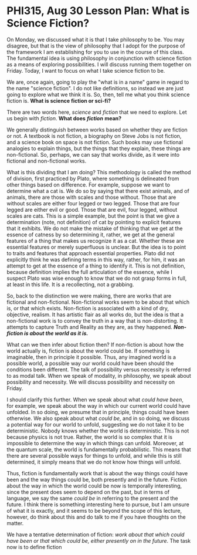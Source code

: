 # PHI315, Aug 30 Lesson Plan: What is Science Fiction? 

On Monday, we discussed what it is that I take philosophy to be. You may disagree, but that is the view of philosophy that I adopt for the purpose of the framework I am establishing for you to use in the course of this class. The fundamental idea is using philosophy in conjunction with science fiction as a means of exploring possibilities. I will discuss running them together on Friday. Today, I want to focus on what I take science fiction to be. 

We are, once again, going to play the "what is in a name" game in regard to the name "science fiction". I do not like definitions, so instead we are just going to explore what we think it is. So, then, tell me what you think science fiction is. **What is science fiction or sci-fi?**

There are two words here, *science* and *fiction* that we need to explore. Let us begin with *fiction*. **What does** ***fiction*** **mean?**

We generally distinguish between works based on whether they are fiction or not. A textbook is not fiction, a biography on Steve Jobs is not fiction, and a science book on space is not fiction. Such books may use fictional analogies to explain things, but the things that they explain, these things are non-fictional. So, perhaps, we can say that works divide, as it were into fictional and non-fictional works. 

What is this dividing that I am doing? This methodology is called the method of division, first practiced by Plato, where something is delineated from other things based on difference. For example, suppose we want to determine what a cat is. We do so by saying that there exist animals, and of animals, there are those with scales and those without. Those that are without scales are either four legged or two legged. Those that are four legged are either evil or good. Those that are evil, four legged, without scales are cats. This is a simple example, but the point is that we give a determination (note, not definition) of cat by pointing to explicit features that it exhibits. We do not make the mistake of thinking that we get at the essence of catness by so determining it, rather, we get at the general features of a thing that makes us recognize it as a cat. Whether these are essential features or merely superfluous is unclear. But the idea is to point to traits and features that approach essential properties. Plato did not explicitly think he was defining terms in this way, rather, for him, it was an attempt to get at the essence of a thing to identify it. This is not definition, because definition implies the full articulation of the essence, while I suspect Plato was wise enough to know that we do not grasp forms in full, at least in this life. It is a recollecting, not a grabbing. 

So, back to the distinction we were making, there are works that are fictional and non-fictional. Non-fictional works seem to be about that which is, or that which exists. Non-fiction is associated with a kind of dry, objective, realism. It has artistic flair as all works do, but the idea is that a non-fictional work is to convey the truth in a way that is non-distorting. It attempts to capture Truth and Reality as they are, as they happened. ***Non-fiction is about the world as it is.*** 

What can we then infer about fiction then? If non-fiction is about how the world actually is, fiction is about the world could be. If something is imaginable, then in principle it possible. Thus, any imagined world is a possible world, a possible way our world could have been should the conditions been different. The talk of possibility versus necessity is referred to as modal talk. When we speak of modality, in philosophy, we speak about possibility and necessity. We will discuss possibility and necessity on Friday. 

I should clarify this further. When we speak about what *could have been*, for example, we speak about the way in which our current world could have unfolded. In so doing, we presume that in principle, things could have been otherwise. We also speak about what *could be*, and in so doing, we discuss a potential way for our world to unfold, suggesting we do not take it to be deterministic. Nobody knows whether the world is deterministic. This is not because physics is not true. Rather, the world is so complex that it is impossible to determine the way in which things can unfold. Moreover, at the quantum scale, the world is fundamentally probabilistic. This means that there are several possible ways for things to unfold, and while this is still determined, it simply means that we do not know how things will unfold. 

Thus, fiction is fundamentally work that is about the way things could have been and the way things could be, both presently and in the future. Fiction about the way in which the world could be now is temporally interesting, since the present does seem to depend on the past, but in terms of language, we say the same *could be* in referring to the present and the future. I think there is something interesting here to pursue, but I am unsure of what it is exactly, and it seems to be beyond the scope of this lecture, however, do think about this and do talk to me if you have thoughts on the matter. 

We have a tentative determination of fiction: *work about that which could have been or that which could be, either presently on in the future*. The task now is to define fiction 